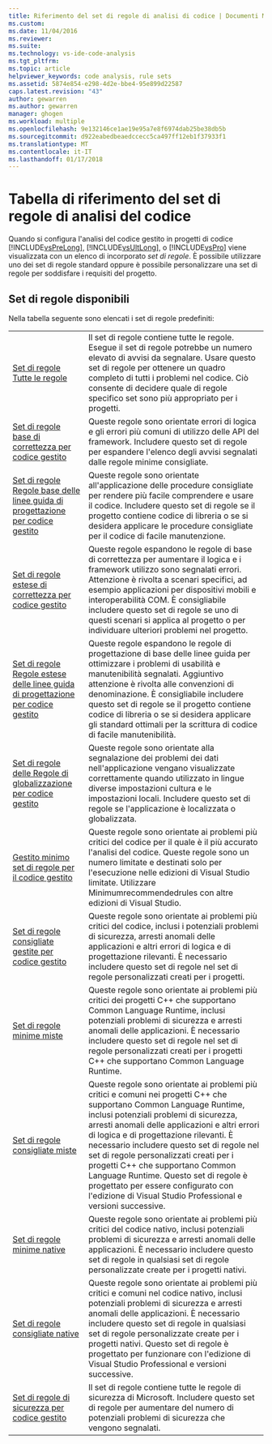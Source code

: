 ```yaml
---
title: Riferimento del set di regole di analisi di codice | Documenti Microsoft
ms.custom: 
ms.date: 11/04/2016
ms.reviewer: 
ms.suite: 
ms.technology: vs-ide-code-analysis
ms.tgt_pltfrm: 
ms.topic: article
helpviewer_keywords: code analysis, rule sets
ms.assetid: 5874e854-e298-4d2e-bbe4-95e899d22587
caps.latest.revision: "43"
author: gewarren
ms.author: gewarren
manager: ghogen
ms.workload: multiple
ms.openlocfilehash: 9e132146ce1ae19e95a7e8f6974dab25be38db5b
ms.sourcegitcommit: d922eabedbeaedccecc5ca497ff12eb1f37933f1
ms.translationtype: MT
ms.contentlocale: it-IT
ms.lasthandoff: 01/17/2018
---
```

# <a name="code-analysis-rule-set-reference"></a>Tabella di riferimento del set di regole di analisi del codice
Quando si configura l'analisi del codice gestito in progetti di codice [!INCLUDE[vsPreLong](../code-quality/includes/vsprelong_md.md)], [!INCLUDE[vsUltLong](../code-quality/includes/vsultlong_md.md)], o [!INCLUDE[vsPro](../code-quality/includes/vspro_md.md)] viene visualizzata con un elenco di incorporato *set di regole*. È possibile utilizzare uno dei set di regole standard oppure è possibile personalizzare una set di regole per soddisfare i requisiti del progetto.  
  
## <a name="available-rule-sets"></a>Set di regole disponibili  
 Nella tabella seguente sono elencati i set di regole predefiniti:  
  
|||  
|-|-|  
|[Set di regole Tutte le regole](../code-quality/all-rules-rule-set.md)|Il set di regole contiene tutte le regole. Esegue il set di regole potrebbe un numero elevato di avvisi da segnalare. Usare questo set di regole per ottenere un quadro completo di tutti i problemi nel codice. Ciò consente di decidere quale di regole specifico set sono più appropriato per i progetti.|  
|[Set di regole base di correttezza per codice gestito](../code-quality/basic-correctness-rules-rule-set-for-managed-code.md)|Queste regole sono orientate errori di logica e gli errori più comuni di utilizzo delle API del framework. Includere questo set di regole per espandere l'elenco degli avvisi segnalati dalle regole minime consigliate.|  
|[Set di regole Regole base delle linee guida di progettazione per codice gestito](../code-quality/basic-design-guideline-rules-rule-set-for-managed-code.md)|Queste regole sono orientate all'applicazione delle procedure consigliate per rendere più facile comprendere e usare il codice. Includere questo set di regole se il progetto contiene codice di libreria o se si desidera applicare le procedure consigliate per il codice di facile manutenzione.|  
|[Set di regole estese di correttezza per codice gestito](../code-quality/extended-correctness-rules-rule-set-for-managed-code.md)|Queste regole espandono le regole di base di correttezza per aumentare il logica e i framework utilizzo sono segnalati errori. Attenzione è rivolta a scenari specifici, ad esempio applicazioni per dispositivi mobili e interoperabilità COM. È consigliabile includere questo set di regole se uno di questi scenari si applica al progetto o per individuare ulteriori problemi nel progetto.|  
|[Set di regole Regole estese delle linee guida di progettazione per codice gestito](../code-quality/extended-design-guidelines-rules-rule-set-for-managed-code.md)|Queste regole espandono le regole di progettazione di base delle linee guida per ottimizzare i problemi di usabilità e manutenibilità segnalati. Aggiuntivo attenzione è rivolta alle convenzioni di denominazione. È consigliabile includere questo set di regole se il progetto contiene codice di libreria o se si desidera applicare gli standard ottimali per la scrittura di codice di facile manutenibilità.|  
|[Set di regole delle Regole di globalizzazione per codice gestito](../code-quality/globalization-rules-rule-set-for-managed-code.md)|Queste regole sono orientate alla segnalazione dei problemi dei dati nell'applicazione vengano visualizzate correttamente quando utilizzato in lingue diverse impostazioni cultura e le impostazioni locali. Includere questo set di regole se l'applicazione è localizzata o globalizzata.|  
|[Gestito minimo set di regole per il codice gestito](../code-quality/managed-minimun-rules-rule-set-for-managed-code.md)|Queste regole sono orientate ai problemi più critici del codice per il quale è il più accurato l'analisi del codice.  Queste regole sono un numero limitate e destinati solo per l'esecuzione nelle edizioni di Visual Studio limitate.  Utilizzare Minimumrecommendedrules con altre edizioni di Visual Studio.|  
|[Set di regole consigliate gestite per codice gestito](../code-quality/managed-recommended-rules-rule-set-for-managed-code.md)|Queste regole sono orientate ai problemi più critici del codice, inclusi i potenziali problemi di sicurezza, arresti anomali delle applicazioni e altri errori di logica e di progettazione rilevanti. È necessario includere questo set di regole nel set di regole personalizzati creati per i progetti.|  
|[Set di regole minime miste](../code-quality/mixed-minimum-rules-rule-set.md)|Queste regole sono orientate ai problemi più critici dei progetti C++ che supportano Common Language Runtime, inclusi potenziali problemi di sicurezza e arresti anomali delle applicazioni. È necessario includere questo set di regole nel set di regole personalizzati creati per i progetti C++ che supportano Common Language Runtime.|  
|[Set di regole consigliate miste](../code-quality/mixed-recommended-rules-rule-set.md)|Queste regole sono orientate ai problemi più critici e comuni nei progetti C++ che supportano Common Language Runtime, inclusi potenziali problemi di sicurezza, arresti anomali delle applicazioni e altri errori di logica e di progettazione rilevanti. È necessario includere questo set di regole nel set di regole personalizzati creati per i progetti C++ che supportano Common Language Runtime.  Questo set di regole è progettato per essere configurato con l'edizione di Visual Studio Professional e versioni successive.|  
|[Set di regole minime native](../code-quality/native-minimum-rules-rule-set.md)|Queste regole sono orientate ai problemi più critici del codice nativo, inclusi potenziali problemi di sicurezza e arresti anomali delle applicazioni. È necessario includere questo set di regole in qualsiasi set di regole personalizzate create per i progetti nativi.|  
|[Set di regole consigliate native](../code-quality/native-recommended-rules-rule-set.md)|Queste regole sono orientate ai problemi più critici e comuni nel codice nativo, inclusi potenziali problemi di sicurezza e arresti anomali delle applicazioni.  È necessario includere questo set di regole in qualsiasi set di regole personalizzate create per i progetti nativi.  Questo set di regole è progettato per funzionare con l'edizione di Visual Studio Professional e versioni successive.|  
|[Set di regole di sicurezza per codice gestito](../code-quality/security-rules-rule-set-for-managed-code.md)|Il set di regole contiene tutte le regole di sicurezza di Microsoft. Includere questo set di regole per aumentare del numero di potenziali problemi di sicurezza che vengono segnalati.|
